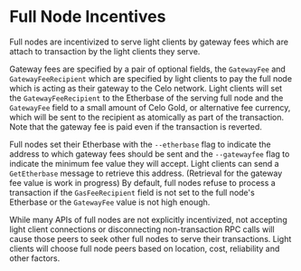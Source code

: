 # Full Node Incentives

Full nodes are incentivized to serve light clients by gateway fees which are attach to transaction by the light clients they serve.

Gateway fees are specified by a pair of optional fields, the `GatewayFee` and `GatewayFeeRecipient` which are specified by light clients to pay the full node which is acting as their gateway to the Celo network. Light clients will set the `GatewayFeeRecipient` to the Etherbase of the serving full node and the `GatewayFee` field to a small amount of Celo Gold, or alternative fee currency, which will be sent to the recipient as atomically as part of the transaction. Note that the gateway fee is paid even if the transaction is reverted.

Full nodes set their Etherbase with the `--etherbase` flag to indicate the address to which gateway fees should be sent and the `--gatewayfee` flag to indicate the minimum fee value they will accept. Light clients can send a `GetEtherbase` message to retrieve this address. (Retrieval for the gateway fee value is work in progress) By default, full nodes refuse to process a transaction if the `GasFeeRecipient` field is not set to the full node's Etherbase or the `GatewayFee` value is not high enough.

While many APIs of full nodes are not explicitly incentivized, not accepting light client connections or disconnecting non-transaction RPC calls will cause those peers to seek other full nodes to serve their transactions. Light clients will choose full node peers based on location, cost, reliability and other factors.
